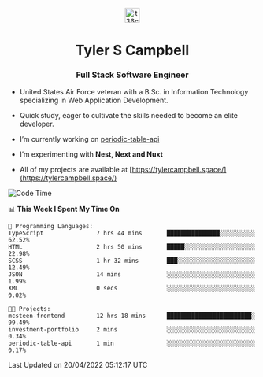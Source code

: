 <p align="center">
<a href="https://www.linkedin.com/in/t36campbell" target="blank"><img align="center" src="https://ik.imagekit.io/t36campbell/Portfolio/linkedin.png.original_m8bbGgPh6.png" alt="t36campbell" height="30" width="30" /></a>
</p>
<h1 align="center">Tyler S Campbell</h1>
<h3 align="center">Full Stack Software Engineer</h3>

* United States Air Force veteran with a B.Sc. in Information Technology specializing in Web Application Development. 

* Quick study, eager to cultivate the skills needed to become an elite developer.

* I’m currently working on [periodic-table-api](https://github.com/t36campbell/periodic-table-api)

* I’m experimenting with **Nest, Next and Nuxt**

* All of my projects are available at [https://tylercampbell.space/](https://tylercampbell.space/)

<!--START_SECTION:waka-->
![Code Time](http://img.shields.io/badge/Code%20Time-1%2C578%20hrs%2021%20mins-blue)

📊 **This Week I Spent My Time On** 

```text
💬 Programming Languages: 
TypeScript               7 hrs 44 mins       ███████████████░░░░░░░░░░   62.52% 
HTML                     2 hrs 50 mins       █████░░░░░░░░░░░░░░░░░░░░   22.98% 
SCSS                     1 hr 32 mins        ███░░░░░░░░░░░░░░░░░░░░░░   12.49% 
JSON                     14 mins             ░░░░░░░░░░░░░░░░░░░░░░░░░   1.99% 
XML                      0 secs              ░░░░░░░░░░░░░░░░░░░░░░░░░   0.02%

🐱‍💻 Projects: 
mcsteen-frontend         12 hrs 18 mins      ████████████████████████░   99.49% 
investment-portfolio     2 mins              ░░░░░░░░░░░░░░░░░░░░░░░░░   0.34% 
periodic-table-api       1 min               ░░░░░░░░░░░░░░░░░░░░░░░░░   0.17%

```


 Last Updated on 20/04/2022 05:12:17 UTC
<!--END_SECTION:waka-->
